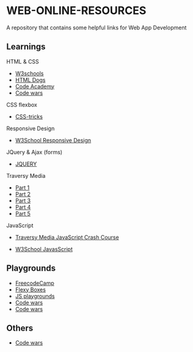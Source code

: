 # WEB-ONLINE-RESOURCES
A repository that contains some helpful links for Web App Development

## Learnings

HTML & CSS
- [W3schools](https://www.w3schools.com/html/)
- [HTML Dogs](https://www.htmldog.com/guides/)
- [Code Academy](https://www.codecademy.com)
- [Code wars](https://www.codewars.com/)

CSS flexbox
- [CSS-tricks](https://css-tricks.com/snippets/css/a-guide-to-flexbox/)

Responsive Design
- [W3School Responsive Design](https://www.w3schools.com/html/html_responsive.asp)

JQuery & Ajax (forms)

- [JQUERY](https://learn.jquery.com/about-jquery/how-jquery-works/)

Traversy Media
- [Part 1](https://www.youtube.com/watch?v=3nrLc_JOF7k)
- [Part 2](https://www.youtube.com/watch?v=VlWsJHsVb-E)
- [Part 3](https://www.youtube.com/watch?v=q4FWSdX55ls)
- [Part 4](https://www.youtube.com/watch?v=kVc_XfZY0vI)
- [Part 5](https://www.youtube.com/watch?v=eR3rcalj06Q)

JavaScript
- [Traversy Media JavaScript Crash Course](https://www.youtube.com/watch?v=hdI2bqOjy3c&t=659s)

- [W3School JavasScript](https://www.w3schools.com/js/)

## Playgrounds
- [FreecodeCamp](https://www.freecodecamp.org/)
- [Flexy Boxes](https://the-echoplex.net/flexyboxes/)
- [JS playgrounds](https://jscomplete.com/playground)
- [Code wars](https://www.codewars.com/)
- [Code wars](https://www.codewars.com/)

## Others
- [Code wars](https://www.codewars.com/)


